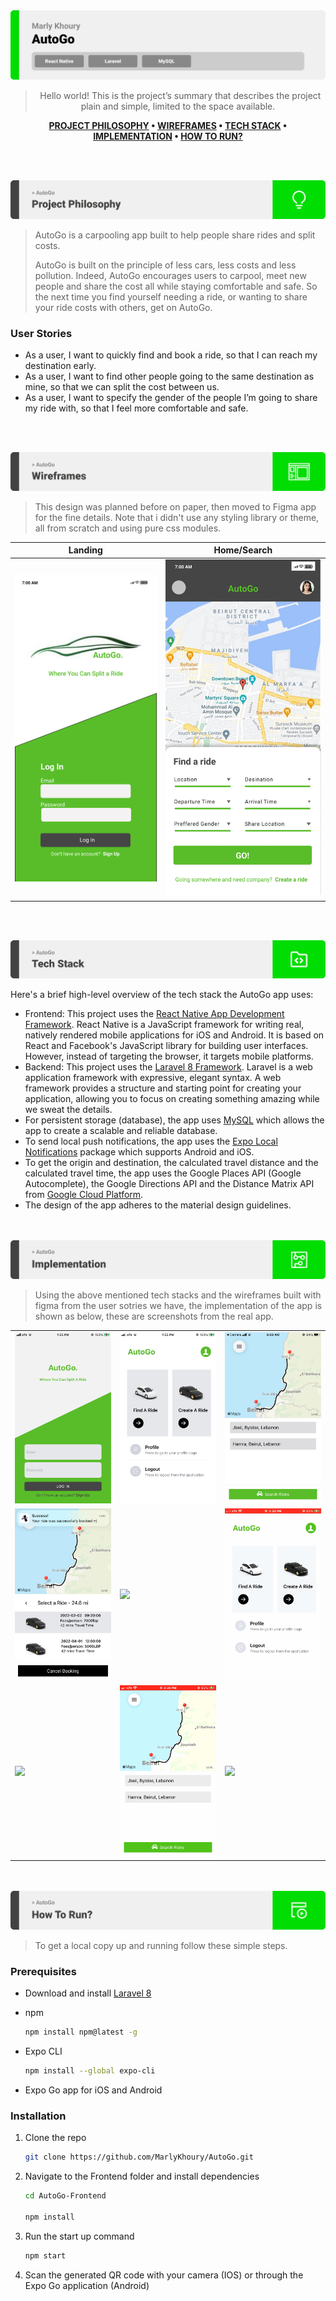<img src="./readme/title1.svg"/>

<div align="center">

> Hello world! This is the project’s summary that describes the project plain and simple, limited to the space available.  

**[PROJECT PHILOSOPHY](#philosophy) • [WIREFRAMES](#wireframes) • [TECH STACK](#stacks) • [IMPLEMENTATION](#implementation) • [HOW TO RUN?](#run)**

</div>

<br><br>


<img src="./readme/title2.svg" id='philosophy'/>

> AutoGo is a carpooling app built to help people share rides and split costs.
> 
> AutoGo is built on the principle of less cars, less costs and less pollution. Indeed, AutoGo encourages users to carpool, meet new people and share the cost all while staying comfortable and safe. So the next time you find yourself needing a ride, or wanting to share your ride costs with others, get on AutoGo.

### User Stories
- As a user, I want to quickly find and book a ride, so that I can reach my destination early.
- As a user, I want to find other people going to the same destination as mine, so that we can split the cost between us.
- As a user, I want to specify the gender of the people I’m going to share my ride with, so that I feel more comfortable and safe.


<br><br>

<img src="./readme/title3.svg" id='wireframes'/>

> This design was planned before on paper, then moved to Figma app for the fine details.
Note that i didn't use any styling library or theme, all from scratch and using pure css modules.

| Landing  | Home/Search  |
| -----------------| -----|
| ![Landing](https://github.com/MarlyKhoury/AutoGo/blob/main/Demo/Landing_Page.jpg) | ![Home/Search](https://github.com/MarlyKhoury/AutoGo/blob/main/Demo/Ride_Booking_Page.jpg) |

<!-- | Artists results  | Artist's Albums  |
| -----------------| -----|
| ![Artists results](https://github.com/julescript/spotifyndr/blob/master/demo/Artists_Page.jpg) | ![Artist's Albums](https://github.com/julescript/spotifyndr/blob/master/demo/Albums_Page.jpg) | -->


<br><br>

<img src="./readme/title4.svg" id='stacks'/>

Here's a brief high-level overview of the tech stack the AutoGo app uses:

- Frontend: This project uses the [React Native App Development Framework](https://reactnative.dev/). React Native is a JavaScript framework for writing real, natively rendered mobile applications for iOS and Android. It is based on React and Facebook's JavaScript library for building user interfaces. However, instead of targeting the browser, it targets mobile platforms.
- Backend: This project uses the [Laravel 8 Framework](https://laravel.com/docs/8.x/releases). Laravel is a web application framework with expressive, elegant syntax. A web framework provides a structure and starting point for creating your application, allowing you to focus on creating something amazing while we sweat the details.
- For persistent storage (database), the app uses [MySQL](https://www.mysql.com/) which allows the app to create a scalable and reliable database.
- To send local push notifications, the app uses the [Expo Local Notifications](https://docs.expo.dev/versions/latest/sdk/notifications/) package which supports Android and iOS.
- To get the origin and destination, the calculated travel distance and the calculated travel time, the app uses the Google Places API (Google Autocomplete), the Google Directions API and the Distance Matrix API from [Google Cloud Platform](https://cloud.google.com/).
- The design of the app adheres to the material design guidelines.



<br><br>
<img src="./readme/title5.svg" id='implementation'/>

> Using the above mentioned tech stacks and the wireframes built with figma from the user sotries we have, the implementation of the app is shown as below, these are screenshots from the real app.

<table>
  <tr>
    <td><img src="https://github.com/MarlyKhoury/AutoGo/blob/main/Demo/Landing_Page_Application.jpg" /></td>
    <td><img src="https://github.com/MarlyKhoury/AutoGo/blob/main/Demo/HomeScreen.jpg" /></td>
    <td><img src="https://github.com/MarlyKhoury/AutoGo/blob/main/Demo/Origin_Destination.jpeg" /></td>
  </tr>
    <td><img src="https://github.com/MarlyKhoury/AutoGo/blob/main/Demo/Ride_Booking.jpg" /></td>
    <td><img src="https://github.com/MarlyKhoury/AutoGo/blob/main/Demo/Animation1.gif" /></td>
    <td><img src="https://github.com/MarlyKhoury/AutoGo/blob/main/Demo/Animation2.gif" /></td>
  <tr>
    <td><img src="https://github.com/MarlyKhoury/AutoGo/blob/main/Demo/Animation3.gif" /></td>
    <td><img src="https://github.com/MarlyKhoury/AutoGo/blob/main/Demo/Animation4.gif" /></td>
    <td><img src="https://github.com/MarlyKhoury/AutoGo/blob/main/Demo/Animation6.gif" /></td>
  </tr>
</table>

<br><br>
<img src="./readme/title6.svg" id='run'/>


>To get a local copy up and running follow these simple steps.

### Prerequisites

* Download and install [Laravel 8](https://laravel.com/docs/8.x/installation)

* npm
  ```sh
  npm install npm@latest -g
  ```
* Expo CLI
  ```sh
  npm install --global expo-cli
  ```
* Expo Go app for iOS and Android  

### Installation

1. Clone the repo
   ```sh
   git clone https://github.com/MarlyKhoury/AutoGo.git
   ```
2. Navigate to the Frontend folder and install dependencies
   ```sh
   cd AutoGo-Frontend

   npm install
   ```
3. Run the start up command
   ```sh
   npm start
   ```
4. Scan the generated QR code with your camera (IOS) or through the Expo Go application (Android)

